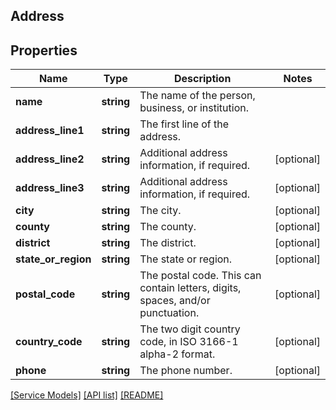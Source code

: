 ## Address

## Properties

Name | Type | Description | Notes
------------ | ------------- | ------------- | -------------
**name** | **string** | The name of the person, business, or institution. |
**address_line1** | **string** | The first line of the address. |
**address_line2** | **string** | Additional address information, if required. | [optional]
**address_line3** | **string** | Additional address information, if required. | [optional]
**city** | **string** | The city. | [optional]
**county** | **string** | The county. | [optional]
**district** | **string** | The district. | [optional]
**state_or_region** | **string** | The state or region. | [optional]
**postal_code** | **string** | The postal code. This can contain letters, digits, spaces, and/or punctuation. | [optional]
**country_code** | **string** | The two digit country code, in ISO 3166-1 alpha-2 format. | [optional]
**phone** | **string** | The phone number. | [optional]

[[Service Models]](../) [[API list]](../../Api) [[README]](../../../README.md)
